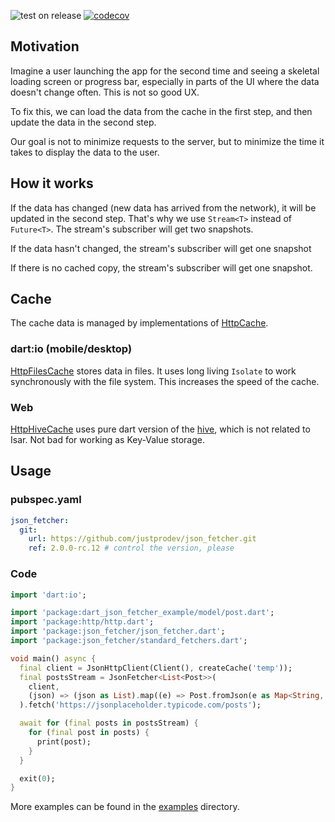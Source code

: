 ![test on release](https://github.com/justprodev/json_fetcher/actions/workflows/release.yaml/badge.svg)
[![codecov](https://codecov.io/gh/justprodev/json_fetcher/graph/badge.svg?token=2EOK5RXNB4)](https://codecov.io/gh/justprodev/json_fetcher)

## Motivation

Imagine a user launching the app for the second time and seeing a skeletal loading screen or progress bar,
especially in parts of the UI where the data doesn't change often. This is not so good UX.

To fix this, we can load the data from the cache in the first step, and then update the data in the second step.

Our goal is not to minimize requests to the server, but to minimize the time it takes to display the data to the user.

## How it works

If the data has changed (new data has arrived from the network), it will be updated in the second step.
That's why we use ```Stream<T>``` instead of ```Future<T>```. The stream's subscriber will get two snapshots.

If the data hasn't changed, the stream's subscriber will get one snapshot

If there is no cached copy, the stream's subscriber will get one snapshot.

## Cache

The cache data is managed by implementations of [HttpCache](lib/src/http_cache.dart).

### dart:io (mobile/desktop)

[HttpFilesCache](lib/src/cache/http_files_cache/http_files_cache.dart) stores data in files.
It uses long living `Isolate` to work synchronously with the file system. This increases the speed of the cache.

### Web

[HttpHiveCache](lib/src/cache/http_hive_cache/http_hive_cache.dart) uses pure dart version of the [hive](https://github.com/isar/hive/tree/legacy),
which is not related to Isar. Not bad for working as Key-Value storage.

## Usage

### pubspec.yaml

```yaml
json_fetcher:
  git:
    url: https://github.com/justprodev/json_fetcher.git
    ref: 2.0.0-rc.12 # control the version, please
```

### Code

```dart
import 'dart:io';

import 'package:dart_json_fetcher_example/model/post.dart';
import 'package:http/http.dart';
import 'package:json_fetcher/json_fetcher.dart';
import 'package:json_fetcher/standard_fetchers.dart';

void main() async {
  final client = JsonHttpClient(Client(), createCache('temp'));
  final postsStream = JsonFetcher<List<Post>>(
    client,
    (json) => (json as List).map((e) => Post.fromJson(e as Map<String, dynamic>)).toList(),
  ).fetch('https://jsonplaceholder.typicode.com/posts');

  await for (final posts in postsStream) {
    for (final post in posts) {
      print(post);
    }
  }

  exit(0);
}
```

More examples can be found in the [examples](examples) directory.
